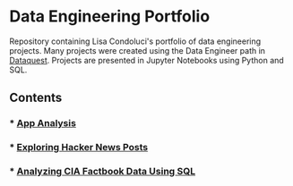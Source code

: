 # Data Engineering Portfolio
Repository containing Lisa Condoluci's portfolio of data engineering projects. Many projects were created using the Data Engineer path in [Dataquest](https://app.dataquest.io/dashboard). Projects are presented in Jupyter Notebooks using Python and SQL. 

## Contents

### * [App Analysis](https://github.com/lisacondoluci/Data-Engineering-Portfolio/blob/master/App%20Analysis.ipynb)

### * [Exploring Hacker News Posts](https://github.com/lisacondoluci/Data-Engineering-Portfolio/blob/master/Exploring%20Hacker%20News%20Posts.ipynb)

### * [Analyzing CIA Factbook Data Using SQL](https://github.com/lisacondoluci/Data-Engineering-Portfolio/blob/master/Analyzing%20CIA%20Factbook%20Data%20Using%20SQL.ipynb)

